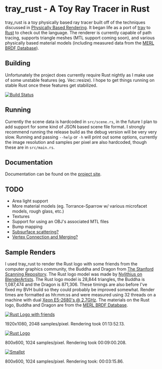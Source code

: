 tray\_rust - A Toy Ray Tracer in Rust
===
tray\_rust is a toy physically based ray tracer built off of the techniques
discussed in [Physically Based Rendering](http://pbrt.org/). It began life as a port of
[tray](https://github.com/Twinklebear/tray) to [Rust](http://www.rust-lang.org) to check out the language.
The renderer is currently capable of path tracing, supports triangle meshes (MTL support coming soon),
and various physically based material models (including measured data from the
[MERL BRDF Database](http://www.merl.com/brdf/)).

Building
---
Unfortunately the project does currently require Rust nightly as I make use of some unstable features
(eg. Vec::resize). I hope to get things running on stable Rust once these features get stabilized.

[![Build Status](https://travis-ci.org/Twinklebear/tray_rust.svg?branch=master)](https://travis-ci.org/Twinklebear/tray_rust)

Running
---
Currently the scene data is hardcoded in `src/scene.rs`, in the future I plan to add support for some
kind of JSON based scene file format. I strongly recommend running the release build as the debug version
will be very very slow. Running and passing `--help` or `-h` will print out some options, currently
the image resolution and samples per pixel are also hardcoded, though these are in `src/main.rs`.

Documentation
---
Documentation can be found on the [project site](http://www.willusher.io/tray_rust/tray_rust/).

TODO
---
- Area light support
- More material models (eg. Torrance-Sparrow w/ various microfacet models, rough glass, etc.)
- Textures
- Support for using an OBJ's associated MTL files
- Bump mapping
- [Subsurface scattering?](http://en.wikipedia.org/wiki/Subsurface_scattering)
- [Vertex Connection and Merging?](http://iliyan.com/publications/VertexMerging)

Sample Renders
---
I used tray\_rust to render the Rust logo with some friends from the computer graphics community,
the Buddha and Dragon from [The Stanford Scanning Repository](http://graphics.stanford.edu/data/3Dscanrep/).
The Rust logo model was made by
[Nylithius on BlenderArtists](http://blenderartists.org/forum/showthread.php?362836-Rust-language-3D-logo).
The Rust logo model is 28,844 triangles, the Buddha is 1,087,474 and the Dragon is 871,306. These timings
are also before I've fixed my BVH build so they could probably be improved somewhat.
Render times are formatted as hh:mm:ss and were measured using 32 threads on a machine with dual
[Xeon E5-2680's @ 2.7GHz](http://ark.intel.com/products/64583/Intel-Xeon-Processor-E5-2680-20M-Cache-2_70-GHz-8_00-GTs-Intel-QPI).
The materials on the Rust logo, Buddha and Dragon are from the [MERL BRDF Database](http://www.merl.com/brdf/).

[![Rust Logo with friends](http://i.imgur.com/9QU6fOU.png)](http://i.imgur.com/9QU6fOU.png)

1920x1080, 2048 samples/pixel. Rendering took 01:13:52.13.

[![Rust Logo](http://i.imgur.com/JouSgr5.png)](http://i.imgur.com/JouSgr5.png)

800x600, 1024 samples/pixel. Rendering took 00:09:00.208.

[![Smallpt](http://i.imgur.com/fUEv6Au.png)](http://i.imgur.com/fUEv6Au.png)

800x600, 1024 samples/pixel. Rendering took: 00:03:15.86.

